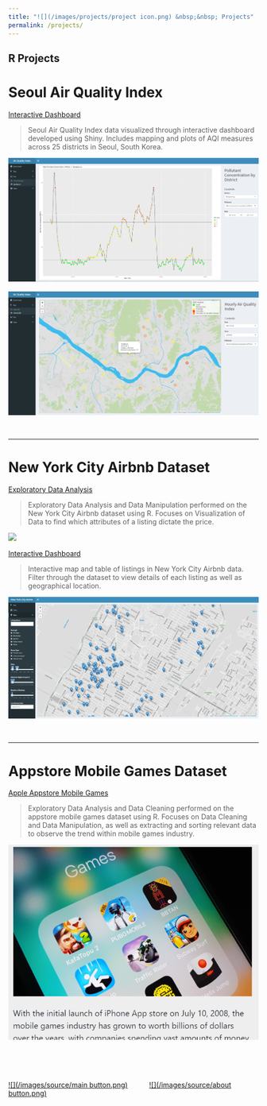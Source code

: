 ```yaml
---
title: "![](/images/projects/project icon.png) &nbsp;&nbsp; Projects"
permalink: /projects/
---
```

__R Projects__    
-----

# Seoul Air Quality Index

[Interactive Dashboard](https://junsu-ku.shinyapps.io/Seoul_Air_Quality_Index_Dashboard/)
> Seoul Air Quality Index data visualized through interactive dashboard developed using Shiny.
> Includes mapping and plots of AQI measures across 25 districts in Seoul, South Korea.

![](/images/projects/seoul_preview_1.png) &nbsp; ![](/images/projects/seoul_preview_2.png)


<br/>

-----


# New York City Airbnb Dataset

[Exploratory Data Analysis](/nyc_airbnb/)
> Exploratory Data Analysis and Data Manipulation performed on the New York City Airbnb dataset using R.
> Focuses on Visualization of Data to find which attributes of a listing dictate the price.

![](/images/projects/nyc_airbnb_eda_preview.png)

[Interactive Dashboard](https://junsu-ku.shinyapps.io/NYC_Airbnb_Listing_Dashboard/)
> Interactive map and table of listings in New York City Airbnb data.
> Filter through the dataset to view details of each listing as well as geographical location.

![](/images/projects/nyc_airbnb_dashboard_preview.png)

<br/>

-----

# Appstore Mobile Games Dataset

[Apple Appstore Mobile Games](/appstore/)
> Exploratory Data Analysis and Data Cleaning performed on the appstore mobile games dataset using R.
> Focuses on Data Cleaning and Data Manipulation, as well as extracting and sorting relevant data to observe the trend within mobile games industry.

[![](/images/projects/appstore_eda_preview.png)](/appstore/)


<br/>
<br/>
<br/>

[![](/images/source/main button.png)](https://junsu-ku.github.io) &nbsp;&nbsp;&nbsp;&nbsp;&nbsp;&nbsp;&nbsp;&nbsp;&nbsp; [![](/images/source/about button.png)](/about/)
